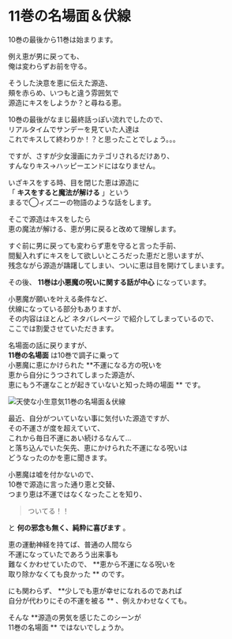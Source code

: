 # 11巻の名場面＆伏線

10巻の最後から11巻は始まります。

例え恵が男に戻っても、  
俺は変わらずお前を守る。

そうした決意を恵に伝えた源造、  
頰を赤らめ、いつもと違う雰囲気で  
源造にキスをしようか？と尋ねる恵。

10巻の最後がなまじ最終話っぽい流れでしたので、  
リアルタイムでサンデーを見ていた人達は  
これでキスして終わりか！？と思ったことでしょう。。。

ですが、さすが少女漫画にカテゴリされるだけあり、  
すんなりキス→ハッピーエンドにはなりません。

いざキスをする時、目を閉じた恵は源造に  
「 **キスをすると魔法が解ける** 」という  
まるで◯ィズニーの物語のような話をします。

そこで源造はキスをしたら  
恵の魔法が解ける、恵が男に戻ると改めて理解します。

すぐ前に男に戻っても変わらず恵を守ると言った手前、  
間髪入れずにキスをして欲しいところだった恵だと思いますが、  
残念ながら源造が躊躇してしまい、ついに恵は目を開けてしまいます。

その後、 **11巻は小悪魔の呪いに関する話が中心** になっています。

小悪魔が願いを叶える条件など、  
伏線になっている部分もありますが、  
その内容はほとんど  ネタバレページ  で紹介してしまっているので、  
ここでは割愛させていただきます。

名場面の話に戻りますが、  
**11巻の名場面** は10巻で調子に乗って  
小悪魔に恵にかけられた **不運になる方の呪いを  
恵から自分にうつされてしまった源造が、  
恵にもう不運なことが起きていないと知った時の場面 ** です。

![天使な小生意気11巻の名場面＆伏線](https://xn--q9j984gbug42c4wieqsm2o.jp/wp/wp-content/uploads/2018/10/meibamen_11.jpg)

最近、自分がついていない事に気付いた源造ですが、  
その不運さが度を超えていて、  
これから毎日不運にあい続けるなんて…  
と落ち込んでいた矢先、恵にかけられた不運になる呪いは  
どうなったのかを恵に聞きます。

小悪魔は嘘を付かないので、  
10巻で源造に言った通り恵と交替、  
つまり恵は不運ではなくなったことを知り、

> ついてる！！

と **何の邪念も無く、純粋に喜びます** 。

恵の運動神経を持てば、普通の人間なら  
不運になっていたであろう出来事も  
難なくかわせていたので、 **恵から不運になる呪いを  
取り除かなくても良かった ** のです。

にも関わらず、 **少しでも恵が幸せになれるのであれば  
自分が代わりにその不運を被る ** 、例えかわせなくても。

そんな **源造の男気を感じたこのシーンが  
11巻の名場面 ** ではないでしょうか。
